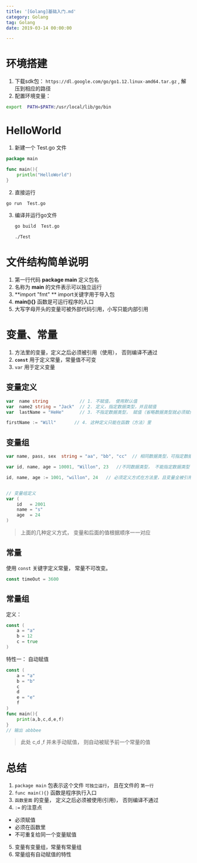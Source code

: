 ```yaml
---
title: '[Golang]基础入门.md'
category: Golang
tag: Golang
date: 2019-03-14 00:00:00

---
```




# 环境搭建

1. 下载sdk包： `https://dl.google.com/go/go1.12.linux-amd64.tar.gz` , 解压到相应的路径
2. 配置环境变量：
```bash
export  PATH=$PATH:/usr/local/lib/go/bin
```



# HelloWorld

1. 新建一个 Test.go 文件
  ```go
  package main
  
  func main(){
      println("HelloWorld")
  }
  ```
2. 直接运行
  ```bash
  go run  Test.go
  ```
3. 编译并运行go文件

   ```bash
   go build  Test.go
   
   ./Test
   ```


# 文件结构简单说明



1. 第一行代码 **package main** 定义包名
2. 名称为 **main** 的文件表示可以独立运行
3. **import  "fmt" ** import关键字用于导入包
4. **main(){}** 函数是可运行程序的入口
5. 大写字母开头的变量可被外部代码引用，小写只能内部引用



# 变量、常量

1. 方法里的变量，定义之后必须被引用（使用）， 否则编译不通过
2. **`const`** 用于定义常量，常量值不可变
3. `var` 用于定义变量

## 变量定义



```go
var	 name string			// 1. 不赋值， 使用默认值
var  name2 string = "Jack"  // 2. 定义，指定数据类型，并且赋值
var  lastName = "HeHe"      // 3. 不指定数据类型， 赋值（省略数据类型就必须赋值）

firstName := "Will"       // 4. 这种定义只能在函数（方法）里

```

## 变量组



```go
var name, pass, sex  string = "aa", "bb", "cc"  // 相同数据类型，可指定数据类型

var id, name, age = 10001, "Willon", 23   //不同数据类型， 不能指定数据类型

id, name, age := 1001, "willon", 24   // 必须定义方式在方法里，且变量全被引用，否则编译失败


// 变量组定义
var (
	id   = 2001
	name = "s"
	age  = 24
)

```

> 上面的几种定义方式， 变量和后面的值根据顺序一一对应



## 常量

使用 `const` 关键字定义常量， 常量不可改变。

```go
const timeOut = 3600
```

## 常量组

定义： 

```go
const (
	a = "a"
    b = 12
    c = true
)
```

特性一： 自动赋值

```go
const (
	a = "a"
    b = "b"
    c
    d
    e = "e"
    f
)
func main(){
    print(a,b,c,d,e,f)
}
// 输出 abbbee
```
> 此处 c,d ,f 并未手动赋值， 则自动被赋予前一个常量的值

# 总结



1.  `package main` 包表示这个文件 `可独立运行`， 且在文件的 `第一行` 
2.  `func main(){}` 函数是程序执行入口
3.  `函数里面` 的变量， 定义之后必须被使用(引用)， 否则编译不通过
4.  `:=`  的注意点
   - 必须赋值
   - 必须在函数里
   - 不可重复给同一个变量赋值
5.  变量有变量组，常量有常量组
6.  常量组有自动赋值的特性